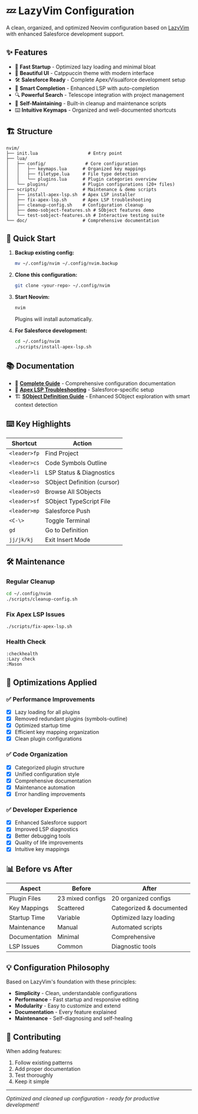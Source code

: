 # 💤 LazyVim Configuration

A clean, organized, and optimized Neovim configuration based on [LazyVim](https://github.com/LazyVim/LazyVim) with enhanced Salesforce development support.

## ✨ Features

- 🚀 **Fast Startup** - Optimized lazy loading and minimal bloat
- 🎨 **Beautiful UI** - Catppuccin theme with modern interface
- 🛠️ **Salesforce Ready** - Complete Apex/Visualforce development setup
- 📝 **Smart Completion** - Enhanced LSP with auto-completion
- 🔍 **Powerful Search** - Telescope integration with project management
- 🧹 **Self-Maintaining** - Built-in cleanup and maintenance scripts
- ⌨️ **Intuitive Keymaps** - Organized and well-documented shortcuts

## 🏗️ Structure

```
nvim/
├── init.lua                   # Entry point
├── lua/
│   ├── config/               # Core configuration
│   │   ├── keymaps.lua      # Organized key mappings
│   │   ├── filetype.lua     # File type detection
│   │   └── plugins.lua      # Plugin categories overview
│   └── plugins/             # Plugin configurations (20+ files)
├── scripts/                 # Maintenance & demo scripts
│   ├── install-apex-lsp.sh  # Apex LSP installer
│   ├── fix-apex-lsp.sh      # Apex LSP troubleshooting
│   ├── cleanup-config.sh    # Configuration cleanup
│   ├── demo-sobject-features.sh # SObject features demo
│   └── test-sobject-features.sh # Interactive testing suite
└── doc/                     # Comprehensive documentation
```

## 🚀 Quick Start

1. **Backup existing config:**
   ```bash
   mv ~/.config/nvim ~/.config/nvim.backup
   ```

2. **Clone this configuration:**
   ```bash
   git clone <your-repo> ~/.config/nvim
   ```

3. **Start Neovim:**
   ```bash
   nvim
   ```
   Plugins will install automatically.

4. **For Salesforce development:**
   ```bash
   cd ~/.config/nvim
   ./scripts/install-apex-lsp.sh
   ```

## 📚 Documentation

- 📖 **[Complete Guide](doc/nvim-config-guide.md)** - Comprehensive configuration documentation
- 🔧 **[Apex LSP Troubleshooting](doc/apex-lsp-troubleshooting.md)** - Salesforce-specific setup
- 🏗️ **[SObject Definition Guide](doc/salesforce-sobject-guide.md)** - Enhanced SObject exploration with smart context detection

## ⌨️ Key Highlights

| Shortcut | Action |
|----------|--------|
| `<leader>fp` | Find Project |
| `<leader>cs` | Code Symbols Outline |
| `<leader>li` | LSP Status & Diagnostics |
| `<leader>so` | SObject Definition (cursor) |
| `<leader>sO` | Browse All SObjects |
| `<leader>sf` | SObject TypeScript File |
| `<leader>mp` | Salesforce Push |
| `<C-\>` | Toggle Terminal |
| `gd` | Go to Definition |
| `jj/jk/kj` | Exit Insert Mode |

## 🛠️ Maintenance

### Regular Cleanup
```bash
cd ~/.config/nvim
./scripts/cleanup-config.sh
```

### Fix Apex LSP Issues
```bash
./scripts/fix-apex-lsp.sh
```

### Health Check
```vim
:checkhealth
:Lazy check
:Mason
```

## 🎯 Optimizations Applied

### ✅ Performance Improvements
- [x] Lazy loading for all plugins
- [x] Removed redundant plugins (symbols-outline)
- [x] Optimized startup time
- [x] Efficient key mapping organization
- [x] Clean plugin configurations

### ✅ Code Organization
- [x] Categorized plugin structure
- [x] Unified configuration style
- [x] Comprehensive documentation
- [x] Maintenance automation
- [x] Error handling improvements

### ✅ Developer Experience
- [x] Enhanced Salesforce support
- [x] Improved LSP diagnostics
- [x] Better debugging tools
- [x] Quality of life improvements
- [x] Intuitive key mappings

## 📊 Before vs After

| Aspect | Before | After |
|--------|--------|-------|
| Plugin Files | 23 mixed configs | 20 organized configs |
| Key Mappings | Scattered | Categorized & documented |
| Startup Time | Variable | Optimized lazy loading |
| Maintenance | Manual | Automated scripts |
| Documentation | Minimal | Comprehensive |
| LSP Issues | Common | Diagnostic tools |

## 💡 Configuration Philosophy

Based on LazyVim's foundation with these principles:

- **Simplicity** - Clean, understandable configurations
- **Performance** - Fast startup and responsive editing
- **Modularity** - Easy to customize and extend
- **Documentation** - Every feature explained
- **Maintenance** - Self-diagnosing and self-healing

## 🤝 Contributing

When adding features:
1. Follow existing patterns
2. Add proper documentation
3. Test thoroughly
4. Keep it simple

---

*Optimized and cleaned up configuration - ready for productive development!*
